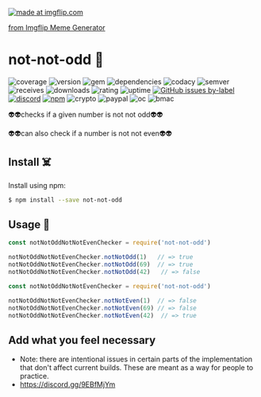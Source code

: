 <img stc="https://cdn.discordapp.com/attachments/837800765602005051/1187131696898900080/lighthouse-score.png?ex=6595c58c&is=6583508c&hm=7777b5f154ff37856f97a5def7d96db53ca6180896f6512a25f37b650bf91eb4&"/>

<a href="https://imgflip.com/i/89ts7o"><img src="https://i.imgflip.com/89ts7o.jpg" title="made at imgflip.com"/></a><div><a href="https://imgflip.com/memegenerator">from Imgflip Meme Generator</a></div>
# not-not-odd  🚀
![coverage](https://img.shields.io/badge/coverage-80%25-yellowgreen)
![version](https://img.shields.io/badge/version-1.2.3-blue)
![gem](https://img.shields.io/badge/gem-2.2.0-blue)
![dependencies](https://img.shields.io/badge/dependencies-out%20of%20date-orange)
![codacy](https://img.shields.io/badge/codacy-B-green)
![semver](https://img.shields.io/badge/semver-2.0.0-blue)
![receives](https://img.shields.io/badge/receives-2.00%20USD%2Fweek-yellow)
![downloads](https://img.shields.io/badge/downloads-13k%2Fmonth-brightgreen)
![rating](https://img.shields.io/badge/rating-★★★★☆-brightgreen)
![uptime](https://img.shields.io/badge/uptime-100%25-brightgreen)
[![GitHub issues by-label](https://img.shields.io/github/issues/badges/shields/good%20first%20issue)](https://github.com/Lvcky-gg/notNotOdd/issues?q=is%3Aissue+is%3Aopen+label%3A%22good+first+issue%22)
[![discord](https://img.shields.io/discord/123?logo=discord&amp;label=discord)](https://discord.gg/9EBfMjYm)
[![npm](https://img.shields.io/npm/v/badges.svg)](https://www.npmjs.com/package/not-not-odd)
![crypto](https://img.shields.io/badge/crypto-donate-yellow.svg)
![paypal](https://img.shields.io/badge/paypal-donate-yellow.svg)
![oc](https://img.shields.io/badge/open%20collective-donate-yellow.svg)
![bmac](https://img.shields.io/badge/buy%20me%20a%20coffee-donate-yellow.svg)

👽👽checks if a given number is not not odd👽👽

👽👽can also check if a number is not not even👽👽


## Install ☠️

Install using npm:

```sh
$ npm install --save not-not-odd
```

## Usage 🖖


```js
const notNotOddNotNotEvenChecker = require('not-not-odd')

notNotOddNotNotEvenChecker.notNotOdd(1)   // => true
notNotOddNotNotEvenChecker.notNotOdd(69)  // => true
notNotOddNotNotEvenChecker.notNotOdd(42)   // => false
```



```js
const notNotOddNotNotEvenChecker = require('not-not-odd')

notNotOddNotNotEvenChecker.notNotEven(1)  // => false
notNotOddNotNotEvenChecker.notNotEven(69) // => false
notNotOddNotNotEvenChecker.notNotEven(42)  // => true
```
## Add what you feel necessary
* Note: there are intentional issues in certain parts of the implementation that don't affect current builds. These are meant as a way for people to practice.
* https://discord.gg/9EBfMjYm



⠀⠀⠀
